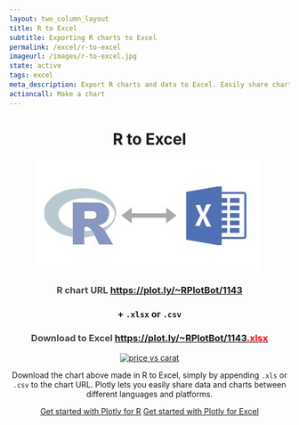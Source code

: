 ```yaml
---
layout: two_column_layout
title: R to Excel
subtitle: Exporting R charts to Excel
permalink: /excel/r-to-excel
imageurl: /images/r-to-excel.jpg
state: active
tags: excel
meta_description: Export R charts and data to Excel. Easily share charts and data between R and Excel users.
actioncall: Make a chart
---
```


<div style="text-align:center;">

<h1>R to Excel</h1>

<img src="/images/r-to-excel-cropped.jpg" alt="R to Excel" />

<h3 style="color:#444;">
    R chart URL <a href="https://plot.ly/~RPlotBot/1143" target="_blank">https://plot.ly/~RPlotBot/1143</a>
</h3>

<h3>+ <code>.xlsx</code> or <code>.csv</code></h3>

<h3 style="color:#444;">
    Download to Excel <a href="https://plot.ly/~RPlotBot/1143.xlsx" target="_blank">https://plot.ly/~RPlotBot/1143<span style="color:red;">.xlsx</span></a>
</h3>

<div>
    <a href="https://plot.ly/~RPlotBot/1143/" target="_blank" title="price vs carat" style="display: block; text-align: center;"><img src="https://plot.ly/~RPlotBot/1143.png" alt="price vs carat" style="max-width: 100%;width: 600px;"  width="600" onerror="this.onerror=null;this.src='https://plot.ly/404.png';" /></a>
    <script data-plotly="RPlotBot:1143"  src="https://plot.ly/embed.js" async></script>
</div>

<p>Download the chart above made in R to Excel, simply by appending <code>.xls</code> or <code>.csv</code> to the chart URL. Plotly lets you easily share data and charts between different languages and platforms.</p>

<p>
    <a class="button btn-large" href="https://plot.ly/r/">Get started with Plotly for R</a>
    <a class="button btn-large" href="http://help.plot.ly/excel/">Get started with Plotly for Excel</a></p>

</div>
